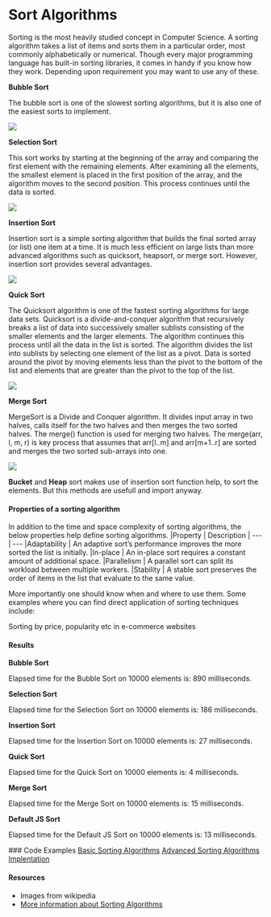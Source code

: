 # Sort Algorithms

Sorting is the most heavily studied concept in Computer Science. A sorting algorithm takes a list of items and sorts them in a particular order, most commonly alphabetically or numerical. Though every major programming language has built-in sorting libraries, it comes in handy if you know how they work. Depending upon requirement you may want to use any of these.

**Bubble Sort**

The bubble sort is one of the slowest sorting algorithms, but it is also one of the easiest sorts to implement.

![](https://upload.wikimedia.org/wikipedia/commons/c/c8/Bubble-sort-example-300px.gif)

**Selection Sort**

This sort works by starting at the beginning of the array and comparing the first element with the remaining elements. After examining all the elements, the smallest element is placed in the first position of the array, and the algorithm moves to the second position. This process continues until the data is sorted.

![](https://upload.wikimedia.org/wikipedia/commons/9/94/Selection-Sort-Animation.gif)

**Insertion Sort**

Insertion sort is a simple sorting algorithm that builds the final sorted array (or list) one item at a time. It is much less efficient on large lists than more advanced algorithms such as quicksort, heapsort, or merge sort. However, insertion sort provides several advantages.

![](https://upload.wikimedia.org/wikipedia/commons/0/0f/Insertion-sort-example-300px.gif)

**Quick Sort**

The Quicksort algorithm is one of the fastest sorting algorithms for large data sets. Quicksort is a divide-and-conquer algorithm that recursively breaks a list of data into successively smaller sublists consisting of the smaller elements and the larger elements. The algorithm continues this process until all the data in the list is sorted. The algorithm divides the list into sublists by selecting one element of the list as a pivot. Data is sorted around the pivot by moving elements less than the pivot to the bottom of the list and elements that are greater than the pivot to the top of the list.

![](https://upload.wikimedia.org/wikipedia/commons/6/6a/Sorting_quicksort_anim.gif)

**Merge Sort**

MergeSort is a Divide and Conquer algorithm. It divides input array in two halves, calls itself for the two halves and then merges the two sorted halves. The merge() function is used for merging two halves. The merge(arr, l, m, r) is key process that assumes that arr[l..m] and arr[m+1..r] are sorted and merges the two sorted sub-arrays into one.

![](https://upload.wikimedia.org/wikipedia/commons/c/cc/Merge-sort-example-300px.gif)

**Bucket** and **Heap** sort makes use of insertion sort function help, to sort the elements. But this methods are usefull and import anyway.


#### Properties of a sorting algorithm

In addition to the time and space complexity of sorting algorithms, the below properties help define sorting algorithms.
|Property |	Description
| --- | ---
|Adaptability |	An adaptive sort’s performance improves the more sorted the list is initially.
|In-place |	An in-place sort requires a constant amount of additional space.
|Parallelism |	A parallel sort can split its workload between multiple workers.
|Stability |	A stable sort preserves the order of items in the list that evaluate to the same value.

More importantly one should know when and where to use them. Some examples where you can find direct application of sorting techniques include:

Sorting by price, popularity etc in e-commerce websites

#### Results

**Bubble Sort**

Elapsed time for the Bubble Sort on 10000 elements is: 890 milliseconds.

**Selection Sort**

Elapsed time for the Selection Sort on 10000 elements is: 186 milliseconds.

**Insertion Sort**

Elapsed time for the Insertion Sort on 10000 elements is: 27 milliseconds.

**Quick Sort**

Elapsed time for the Quick Sort on 10000 elements is: 4 milliseconds.

**Merge Sort**

Elapsed time for the Merge Sort on 10000 elements is: 15 milliseconds.

**Default JS Sort**

Elapsed time for the Default JS Sort on 10000 elements is: 13 milliseconds.


### Code Examples
[Basic Sorting Algorithms](./12-chapter-basic-sorting-algorithms.js)
[Advanced Sorting Algorithms](./12-chapter-advance-sorting-algorithms.js)
[Implentation](./implementation.js)

#### Resources

- Images from wikipedia
- [More information about Sorting Algorithms](http://www.growingwiththeweb.com/2014/06/sorting-algorithms.html)
